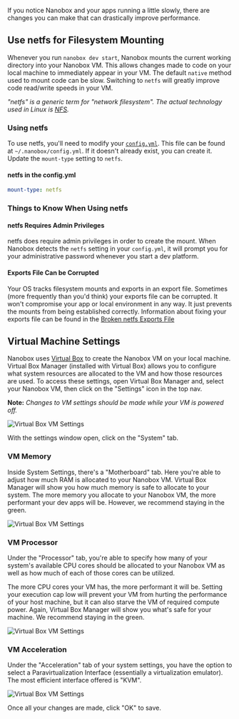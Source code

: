 If you notice Nanobox and your apps running a little slowly, there are changes you can make that can drastically improve performance.

## Use netfs for Filesystem Mounting
Whenever you run `nanobox dev start`, Nanobox mounts the current working directory into your Nanobox VM. This allows changes made to code on your local machine to immediately appear in your VM. The default `native` method used to mount code can be slow. Switching to `netfs` will greatly improve code read/write speeds in your VM.

*"netfs" is a generic term for "network filesystem". The actual technology used in Linux is [NFS](https://wiki.archlinux.org/index.php/NFS).*

### Using netfs
To use netfs, you'll need to modify your [`config.yml`](/local-dev/nanobox-config-yml). This file can be found at `~/.nanobox/config.yml`. If it doesn't already exist, you can create it. Update the `mount-type` setting to `netfs`.

#### netfs in the config.yml
```yaml
mount-type: netfs
```

### Things to Know When Using netfs
#### netfs Requires Admin Privileges
netfs does require admin privileges in order to create the mount. When Nanobox detects the `netfs` setting in your `config.yml`, it will prompt you for your administrative password whenever you start a dev platform.

#### Exports File Can be Corrupted
Your OS tracks filesystem mounts and exports in an export file. Sometimes (more frequently than you'd think) your exports file can be corrupted. It won't compromise your app or local environment in any way. It just prevents the mounts from being established correctly. Information about fixing your exports file can be found in the [Broken netfs Exports File](/troubleshooting/broken-exports-file/)


## Virtual Machine Settings
Nanobox uses [Virtual Box](https://www.virtualbox.org/) to create the Nanobox VM on your local machine. Virtual Box Manager (installed with Virtual Box) allows you to configure what system resources are allocated to the VM and how those resources are used. To access these settings, open Virtual Box Manager and, select your Nanobox VM, then click on the "Settings" icon in the top nav.

**Note:** *Changes to VM settings should be made while your VM is powered off.*

![Virtual Box VM Settings](vm-performance-linux-settings.png)

With the settings window open, click on the "System" tab.


### VM Memory
Inside System Settings, there's a "Motherboard" tab. Here you're able to adjust how much RAM is allocated to your Nanobox VM. Virtual Box Manager will show you how much memory is safe to allocate to your system. The more memory you allocate to your Nanobox VM, the more performant your dev apps will be. However, we recommend staying in the green.

![Virtual Box VM Settings](vm-performance-linux-ram.png)

### VM Processor
Under the "Processor" tab, you're able to specify how many of your system's available CPU cores should be allocated to your Nanobox VM as well as how much of each of those cores can be utilized.

The more CPU cores your VM has, the more performant it will be. Setting your execution cap low will prevent your VM from hurting the performance of your host machine, but it can also starve the VM of required compute power. Again, Virtual Box Manager will show you what's safe for your machine. We recommend staying in the green.

![Virtual Box VM Settings](vm-performance-linux-cpu.png)

### VM Acceleration
Under the "Acceleration" tab of your system settings, you have the option to select a Paravirtualization Interface (essentially a virtualization emulator). The most efficient interface offered is "KVM".

![Virtual Box VM Settings](vm-performance-linux-kvm.png)

Once all your changes are made, click "OK" to save.
